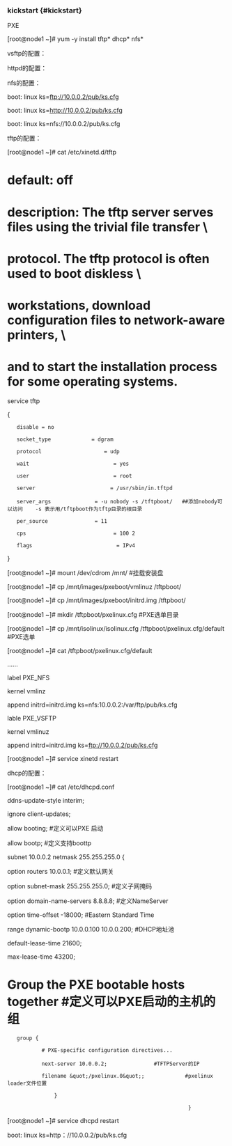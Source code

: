 ### kickstart {#kickstart}

PXE

[root@node1 ~]# yum -y install  tftp* dhcp* nfs*

vsftp的配置：

httpd的配置：

nfs的配置：

boot:   linux  ks=ftp://10.0.0.2/pub/ks.cfg

boot:   linux  ks=http://10.0.0.2/pub/ks.cfg

boot:   linux  ks=nfs://10.0.0.2/pub/ks.cfg

tftp的配置：

[root@node1 ~]# cat /etc/xinetd.d/tftp

# default: off

# description: The tftp server serves files using the trivial file transfer \

#       protocol.  The tftp protocol is often used to boot diskless \

#       workstations, download configuration files to network-aware printers, \

#       and to start the installation process for some operating systems.

service tftp

{

       disable = no

       socket_type             = dgram

       protocol                    = udp

       wait                           = yes

       user                           = root

       server                        = /usr/sbin/in.tftpd

       server_args              = -u nobody -s /tftpboot/   ##添加nobody可以访问    -s 表示用/tftpboot作为tftp目录的根目录

       per_source               = 11

       cps                            = 100 2

       flags                           = IPv4

}

[root@node1 ~]# mount /dev/cdrom /mnt/                                                   #挂载安装盘

[root@node1 ~]# cp /mnt/images/pxeboot/vmlinuz      /tftpboot/              

[root@node1 ~]# cp /mnt/images/pxeboot/initrd.img   /tftpboot/

[root@node1 ~]# mkdir /tftpboot/pxelinux.cfg                                                             #PXE选单目录

[root@node1 ~]# cp /mnt/isolinux/isolinux.cfg /tftpboot/pxelinux.cfg/default            #PXE选单

[root@node1 ~]# cat /tftpboot/pxelinux.cfg/default

......

label PXE_NFS

 kernel vmlinz

 append initrd=initrd.img ks=nfs:10.0.0.2:/var/ftp/pub/ks.cfg

lable PXE_VSFTP

 kernel vmlinuz

 append initrd=initrd.img ks=ftp://10.0.0.2/pub/ks.cfg

[root@node1 ~]# service xinetd restart

dhcp的配置：

[root@node1 ~]# cat /etc/dhcpd.conf

ddns-update-style interim;

ignore client-updates;

allow booting;    #定义可以PXE    启动

allow bootp;      #定义支持boottp

subnet 10.0.0.2 netmask 255.255.255.0 {

option routers                        10.0.0.1;                                #定义默认网关

option subnet-mask              255.255.255.0;                    #定义子网掩码

option domain-name-servers      8.8.8.8;                          #定义NameServer  

option time-offset              -18000;                                     #Eastern Standard Time

range dynamic-bootp 10.0.0.100 10.0.0.200;                 #DHCP地址池

default-lease-time 21600;

max-lease-time 43200;

# Group the PXE bootable hosts together                       #定义可以PXE启动的主机的组

       group {

               # PXE-specific configuration directives...

               next-server 10.0.0.2;               #TFTPServer的IP

               filename &quot;/pxelinux.0&quot;;             #pxelinux loader文件位置

                   }

                                                              }

[root@node1 ~]# service dhcpd restart

boot:   linux  ks=http：//10.0.0.2/pub/ks.cfg